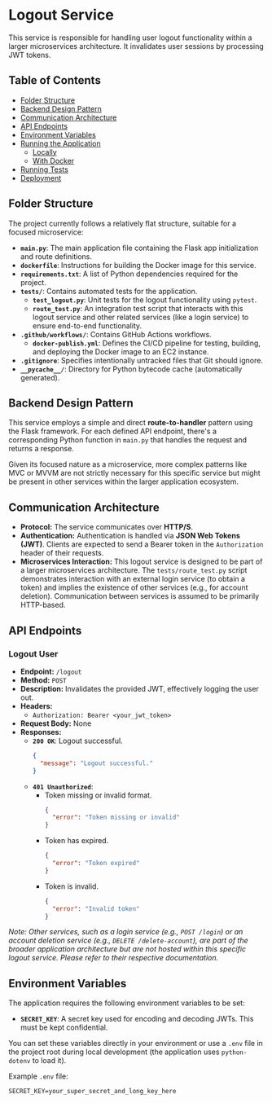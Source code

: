 # Logout Service

This service is responsible for handling user logout functionality within a larger microservices architecture. It invalidates user sessions by processing JWT tokens.

## Table of Contents

- [Folder Structure](#folder-structure)
- [Backend Design Pattern](#backend-design-pattern)
- [Communication Architecture](#communication-architecture)
- [API Endpoints](#api-endpoints)
- [Environment Variables](#environment-variables)
- [Running the Application](#running-the-application)
  - [Locally](#locally)
  - [With Docker](#with-docker)
- [Running Tests](#running-tests)
- [Deployment](#deployment)

## Folder Structure

The project currently follows a relatively flat structure, suitable for a focused microservice:

-   **`main.py`**: The main application file containing the Flask app initialization and route definitions.
-   **`dockerfile`**: Instructions for building the Docker image for this service.
-   **`requirements.txt`**: A list of Python dependencies required for the project.
-   **`tests/`**: Contains automated tests for the application.
    -   **`test_logout.py`**: Unit tests for the logout functionality using `pytest`.
    -   **`route_test.py`**: An integration test script that interacts with this logout service and other related services (like a login service) to ensure end-to-end functionality.
-   **`.github/workflows/`**: Contains GitHub Actions workflows.
    -   **`docker-publish.yml`**: Defines the CI/CD pipeline for testing, building, and deploying the Docker image to an EC2 instance.
-   **`.gitignore`**: Specifies intentionally untracked files that Git should ignore.
-   **`__pycache__/`**: Directory for Python bytecode cache (automatically generated).

## Backend Design Pattern

This service employs a simple and direct **route-to-handler** pattern using the Flask framework. For each defined API endpoint, there's a corresponding Python function in `main.py` that handles the request and returns a response.

Given its focused nature as a microservice, more complex patterns like MVC or MVVM are not strictly necessary for this specific service but might be present in other services within the larger application ecosystem.

## Communication Architecture

-   **Protocol:** The service communicates over **HTTP/S**.
-   **Authentication:** Authentication is handled via **JSON Web Tokens (JWT)**. Clients are expected to send a Bearer token in the `Authorization` header of their requests.
-   **Microservices Interaction:** This logout service is designed to be part of a larger microservices architecture. The `tests/route_test.py` script demonstrates interaction with an external login service (to obtain a token) and implies the existence of other services (e.g., for account deletion). Communication between services is assumed to be primarily HTTP-based.

## API Endpoints

### Logout User

-   **Endpoint:** `/logout`
-   **Method:** `POST`
-   **Description:** Invalidates the provided JWT, effectively logging the user out.
-   **Headers:**
    -   `Authorization: Bearer <your_jwt_token>`
-   **Request Body:** None
-   **Responses:**
    -   **`200 OK`**: Logout successful.
        ```json
        {
          "message": "Logout successful."
        }
        ```
    -   **`401 Unauthorized`**:
        -   Token missing or invalid format.
            ```json
            {
              "error": "Token missing or invalid"
            }
            ```
        -   Token has expired.
            ```json
            {
              "error": "Token expired"
            }
            ```
        -   Token is invalid.
            ```json
            {
              "error": "Invalid token"
            }
            ```

*Note: Other services, such as a login service (e.g., `POST /login`) or an account deletion service (e.g., `DELETE /delete-account`), are part of the broader application architecture but are not hosted within this specific logout service. Please refer to their respective documentation.*

## Environment Variables

The application requires the following environment variables to be set:

-   **`SECRET_KEY`**: A secret key used for encoding and decoding JWTs. This must be kept confidential.

You can set these variables directly in your environment or use a `.env` file in the project root during local development (the application uses `python-dotenv` to load it).

Example `.env` file:
```
SECRET_KEY=your_super_secret_and_long_key_here
```
